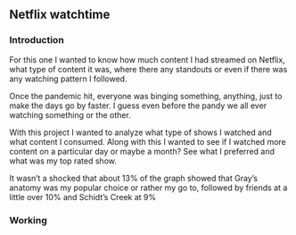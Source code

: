 ## Netflix watchtime
### Introduction
For this one I wanted to know how much content I had streamed on Netflix, what type of content it was, where there any standouts or even if there was any watching pattern I followed. 

Once the pandemic hit, everyone was binging something, anything, just to make the days go by faster. I guess even before the pandy we all ever watching something or the other. 

With this project I wanted to analyze what type of shows I watched and what content I consumed. Along with this I wanted to see if I watched more content on a particular day or maybe a month? See what I preferred and what was my top rated show.  

It wasn’t a shocked that about 13% of the graph showed that Gray’s anatomy was my popular choice or rather my go to, followed by friends at a little over 10% and Schidt’s Creek at 9%

### Working
